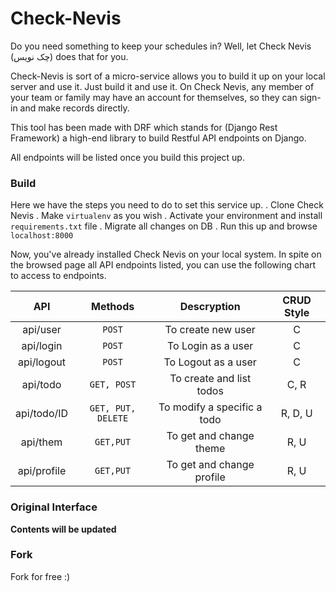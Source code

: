# Check-Nevis
Do you need something to keep your schedules in?
Well, let Check Nevis (چک نویس) does that for you.

Check-Nevis is sort of a micro-service allows you to build it up on your local server and use it. Just build it and use it.
On Check Nevis, any member of your team or family may have an account for themselves, so they can sign-in and make records directly.

This tool has been made with DRF which stands for (Django Rest Framework) a high-end library to build Restful API endpoints on Django.

All endpoints will be listed once you build this project up.

### Build
Here we have the steps you need to do to set this service up.
. Clone Check Nevis
. Make `virtualenv` as you wish
. Activate your environment and install `requirements.txt` file
. Migrate all changes on DB
. Run this up and browse `localhost:8000`

Now, you've already installed Check Nevis on your local system. In spite on the browsed page all API endpoints listed, you can use the following chart to access to endpoints.


| API           |       Methods      |          Descryption         |  CRUD Style |
| :-----------: | :----------------: | :--------------------------: | :---------: |
| api/user      |       `POST`       | To create new user           |       C     |
| api/login     |       `POST`       | To Login as a user           |       C     |
| api/logout    |       `POST`       | To Logout as a user          |       C     |
| api/todo      |    `GET, POST`     | To create and list todos     |     C, R    |
| api/todo/ID   | `GET, PUT, DELETE` | To modify a specific a todo  |   R, D, U   |
| api/them      |      `GET,PUT`     | To get and change theme      |     R, U    |
| api/profile   |      `GET,PUT`     | To get and change profile    |     R, U    |

### Original Interface
__Contents will be updated__

### Fork
Fork for free :)
